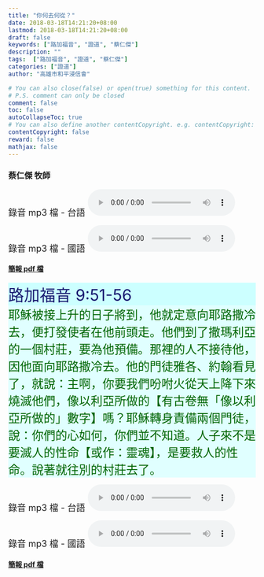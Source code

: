 ```yaml
---
title: "你何去何從？"
date: 2018-03-18T14:21:20+08:00
lastmod: 2018-03-18T14:21:20+08:00
draft: false
keywords: ["路加福音", "證道", "蔡仁傑"]
description: ""
tags:  ["路加福音", "證道", "蔡仁傑"]
categories: ["證道"]
author: "高雄市和平浸信會"

# You can also close(false) or open(true) something for this content.
# P.S. comment can only be closed
comment: false
toc: false
autoCollapseToc: true
# You can also define another contentCopyright. e.g. contentCopyright: "This is another copyright."
contentCopyright: false
reward: false
mathjax: false
---
```


### 蔡仁傑 牧師

<font size="4">錄音 mp3 檔 - 台語 </font>
<audio controls src="https://hbc.nctu.me/mp3-s/s20180318t.mp3"></audio>

<font size="4">錄音 mp3 檔 - 國語 </font>
<audio controls src="https://hbc.nctu.me/mp3-s/s20180318c.mp3"></audio>

#### [簡報 pdf 檔](/pdf-s/s20180318.pdf "你何去何從？")

<div style="background-color:#CCFFFF"><font size="6", color="#191970">
路加福音 9:51-56
</font>
</div>

<div style="background-color:#E0FFFF"><font size="5", color="#006400">
耶穌被接上升的日子將到，他就定意向耶路撒冷去，便打發使者在他前頭走。他們到了撒瑪利亞的一個村莊，要為他預備。那裡的人不接待他，因他面向耶路撒冷去。他的門徒雅各、約翰看見了，就說：主啊，你要我們吩咐火從天上降下來燒滅他們，像以利亞所做的【有古卷無「像以利亞所做的」數字】嗎？耶穌轉身責備兩個門徒，說：你們的心如何，你們並不知道。人子來不是要滅人的性命【或作：靈魂】，是要救人的性命。說著就往別的村莊去了。
</font>
</div>

<font size="4">錄音 mp3 檔 - 台語 </font>
<audio controls src="https://hbc.nctu.me/mp3-s/s20180318t.mp3"></audio>

<font size="4">錄音 mp3 檔 - 國語 </font>
<audio controls src="https://hbc.nctu.me/mp3-s/s20180318c.mp3"></audio>

#### [簡報 pdf 檔](/pdf-s/s20180318.pdf "你何去何從？")